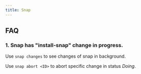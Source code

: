 ```yaml
---
title: Snap
---
```




## FAQ

### 1. Snap <package> has "install-snap" change in progress.

Use `snap changes` to see changes of snap in background.

Use `snap abort <ID>` to abort specific change in status *Doing*.


